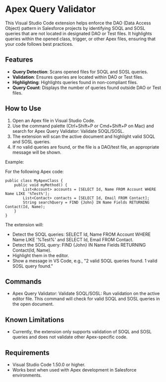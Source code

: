 # Apex Query Validator

This Visual Studio Code extension helps enforce the DAO (Data Access Object) pattern in Salesforce projects by identifying SOQL and SOSL queries that are not located in designated DAO or Test files. It highlights queries within the opened class, trigger, or other Apex files, ensuring that your code follows best practices.

## Features

* **Query Detection**: Scans opened files for SOQL and SOSL queries.
* **Validation**: Ensures queries are located within DAO or Test files.
* **Highlighting**: Highlights queries found in non-compliant files.
* **Query Count**: Displays the number of queries found outside DAO or Test files.

## How to Use

1. Open an Apex file in Visual Studio Code.
2. Use the command palette (Ctrl+Shift+P or Cmd+Shift+P on Mac) and search for Apex Query Validator: Validate SOQL/SOSL.
3. The extension will scan the active document and highlight valid SOQL and SOSL queries.
4. If no valid queries are found, or the file is a DAO/test file, an appropriate message will be shown.

Example:

For the following Apex code:

```apex
public class MyApexClass {
    public void myMethod() {
        List<Account> accounts = [SELECT Id, Name FROM Account WHERE Name LIKE '%Test%'];
        List<Contact> contacts = [SELECT Id, Email FROM Contact];
        String searchQuery = FIND {John} IN Name Fields RETURNING Contact(Id, Name);
    }
}
```

The extension will:

* Detect the SOQL queries: SELECT Id, Name FROM Account WHERE Name LIKE '%Test%' and SELECT Id, Email FROM Contact.
* Detect the SOSL query: FIND {John} IN Name Fields RETURNING Contact(Id, Name).
* Highlight them in the editor.
* Show a message in VS Code, e.g., "2 valid SOQL queries found. 1 valid SOSL query found."

## Commands

- Apex Query Validator: Validate SOQL/SOSL: Run validation on the active editor file. This command will check for valid SOQL and SOSL queries in the open document.

## Known Limitations

- Currently, the extension only supports validation of SOQL and SOSL queries and does not validate other Apex-specific code.

## Requirements

- Visual Studio Code 1.50.0 or higher.
- Works best when used with Apex development in Salesforce environments.